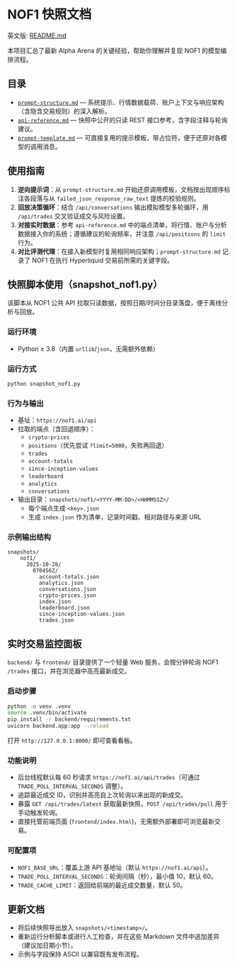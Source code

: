 # NOF1 快照文档

英文版: [README.md](./README.md)

本项目汇总了最新 Alpha Arena 的关键经验，帮助你理解并复现 NOF1 的模型编排流程。

## 目录
- [`prompt-structure.md`](./prompt-structure.md) — 系统提示、行情数据载荷、账户上下文与响应架构（含隐含交易规则）的深入解析。
- [`api-reference.md`](./api-reference.md) — 快照中公开的只读 REST 接口参考，含字段注释与轮询建议。
- [`prompt-template.md`](./prompt-template.md) — 可直接复用的提示模板，带占位符，便于还原对各模型的调用消息。

## 使用指南
1. **逆向提示词**：从 `prompt-structure.md` 开始还原调用模板，文档按出现顺序标注各段落与从 `failed_json_response_raw_text` 提炼的校验规则。
2. **回放决策循环**：结合 `/api/conversations` 输出模拟模型多轮循环，用 `/api/trades` 交叉验证成交与风险设置。
3. **对接实时数据**：参考 `api-reference.md` 中的端点清单，将行情、账户与分析数据接入你的系统；遵循建议的轮询频率，并注意 `/api/positions` 的 `limit` 行为。
4. **对比评测代理**：在接入新模型时复用相同响应架构；`prompt-structure.md` 记录了 NOF1 在执行 Hyperliquid 交易前所需的关键字段。

## 快照脚本使用（snapshot_nof1.py）
该脚本从 NOF1 公共 API 拉取只读数据，按照日期/时间分目录落盘，便于离线分析与回放。

### 运行环境
- Python ≥ 3.8（内置 `urllib`/`json`，无需额外依赖）

### 运行方式
```bash
python snapshot_nof1.py
```

### 行为与输出
- 基址：`https://nof1.ai/api`
- 拉取的端点（含回退顺序）：
  - `crypto-prices`
  - `positions`（优先尝试 `?limit=5000`，失败再回退）
  - `trades`
  - `account-totals`
  - `since-inception-values`
  - `leaderboard`
  - `analytics`
  - `conversations`
- 输出目录：`snapshots/nof1/<YYYY-MM-DD>/<HHMMSSZ>/`
  - 每个端点生成 `<key>.json`
  - 生成 `index.json` 作为清单，记录时间戳、相对路径与来源 URL

### 示例输出结构
```
snapshots/
    nof1/
      2025-10-28/
        070456Z/
          account-totals.json
          analytics.json
          conversations.json
          crypto-prices.json
          index.json
          leaderboard.json
          since-inception-values.json
          trades.json
```

## 实时交易监控面板
`backend/` 与 `frontend/` 目录提供了一个轻量 Web 服务，会按分钟轮询 NOF1 `/trades` 接口，并在浏览器中高亮最新成交。

### 启动步骤
```bash
python -m venv .venv
source .venv/bin/activate
pip install -r backend/requirements.txt
uvicorn backend.app:app --reload
```

打开 `http://127.0.0.1:8000/` 即可查看看板。

### 功能说明
- 后台线程默认每 60 秒请求 `https://nof1.ai/api/trades`（可通过 `TRADE_POLL_INTERVAL_SECONDS` 调整）。
- 追踪最近成交 ID，识别并高亮自上次轮询以来出现的新成交。
- 暴露 `GET /api/trades/latest` 获取最新快照，`POST /api/trades/poll` 用于手动触发轮询。
- 直接托管前端页面 (`frontend/index.html`)，无需额外部署即可浏览最新交易。

### 可配置项
- `NOF1_BASE_URL`：覆盖上游 API 基地址（默认 `https://nof1.ai/api`）。
- `TRADE_POLL_INTERVAL_SECONDS`：轮询间隔（秒），最小值 10，默认 60。
- `TRADE_CACHE_LIMIT`：返回给前端的最近成交数量，默认 50。

## 更新文档
- 将后续快照导出放入 `snapshots/<timestamp>/`。
- 重新运行分析脚本或进行人工检查，并在这些 Markdown 文件中追加差异（建议加日期小节）。
- 示例与字段保持 ASCII 以兼容既有发布流程。
